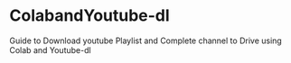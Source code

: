 # ColabandYoutube-dl
Guide to Download youtube Playlist and Complete channel to Drive using Colab and Youtube-dl
